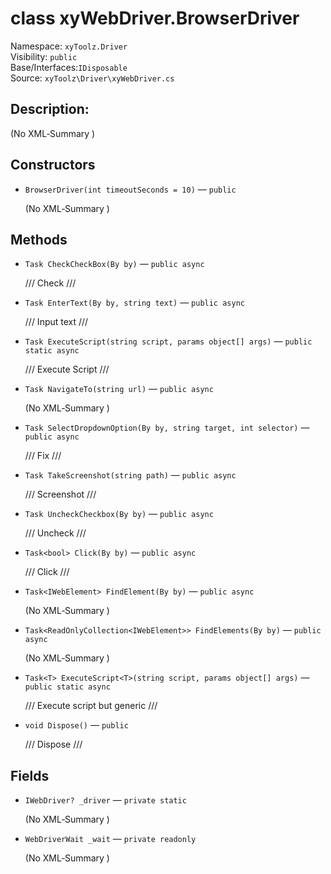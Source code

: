 # class xyWebDriver.BrowserDriver

Namespace: `xyToolz.Driver`  
Visibility: `public`  
Base/Interfaces:`IDisposable`  
Source: `xyToolz\Driver\xyWebDriver.cs`

## Description:

(No XML‑Summary )

## Constructors

- `BrowserDriver(int timeoutSeconds = 10)` — `public`
  
  (No XML‑Summary )

## Methods

- `Task CheckCheckBox(By by)` — `public async`
  
  /// Check
            ///
- `Task EnterText(By by, string text)` — `public async`
  
  /// Input text
            ///
- `Task ExecuteScript(string script, params object[] args)` — `public static async`
  
  /// Execute Script
            ///
- `Task NavigateTo(string url)` — `public async`
  
  (No XML‑Summary )
- `Task SelectDropdownOption(By by, string target, int selector)` — `public async`
  
  /// Fix
            ///
- `Task TakeScreenshot(string path)` — `public async`
  
  /// Screenshot
            ///
- `Task UncheckCheckbox(By by)` — `public async`
  
  /// Uncheck
            ///
- `Task<bool> Click(By by)` — `public async`
  
  /// Click
            ///
- `Task<IWebElement> FindElement(By by)` — `public async`
  
  (No XML‑Summary )
- `Task<ReadOnlyCollection<IWebElement>> FindElements(By by)` — `public async`
  
  (No XML‑Summary )
- `Task<T> ExecuteScript<T>(string script, params object[] args)` — `public static async`
  
  /// Execute script but generic
            ///
- `void Dispose()` — `public`
  
  /// Dispose
            ///

## Fields

- `IWebDriver? _driver` — `private static`
  
  (No XML‑Summary )
- `WebDriverWait _wait` — `private readonly`
  
  (No XML‑Summary )

